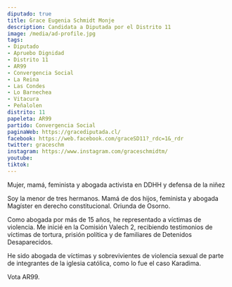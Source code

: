 ```yaml
---
diputado: true
title: Grace Eugenia Schmidt Monje
description: Candidata a Diputada por el Distrito 11
image: /media/ad-profile.jpg
tags:
- Diputado
- Apruebo Dignidad
- Distrito 11
- AR99
- Convergencia Social
- La Reina
- Las Condes
- Lo Barnechea
- Vitacura
- Peñalolen
distrito: 11
papeleta: AR99
partido: Convergencia Social
paginaWeb: https://gracediputada.cl/
facebook: https://web.facebook.com/graceSD11?_rdc=1&_rdr
twitter: graceschm
instagram: https://www.instagram.com/graceschmidtm/
youtube: 
tiktok:
---
```

Mujer, mamá, feminista y abogada activista en DDHH y defensa de la niñez

Soy la menor de tres hermanos. Mamá de dos hijos, feminista y abogada Magíster en derecho constitucional. Oriunda de Osorno.

Como abogada por más de 15 años, he representado a víctimas de violencia. Me inicié en la Comisión Valech 2, recibiendo testimonios de víctimas de tortura, prisión política y de familiares de Detenidos Desaparecidos.

He sido abogada de víctimas y sobrevivientes de violencia sexual de parte de integrantes de la iglesia católica, como lo fue el caso Karadima.


Vota AR99.
